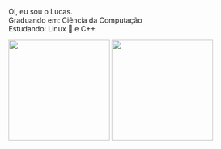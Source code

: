 Oi, eu sou o Lucas. <br>
Graduando em: Ciência da Computação <br>
Estudando: Linux 🐧 e C++ 

<div>
<a href="https://github.com/Lucas865"></a>
<img align="center" height="200em" src="https://github-readme-stats.vercel.app/api?username=LucasG42&show_icons=true&theme=dark-blue" />
<img align="center" height="200em" src="https://github-readme-stats.vercel.app/api/top-langs/?username=LucasG42&theme=dark-blue" />
</div>
